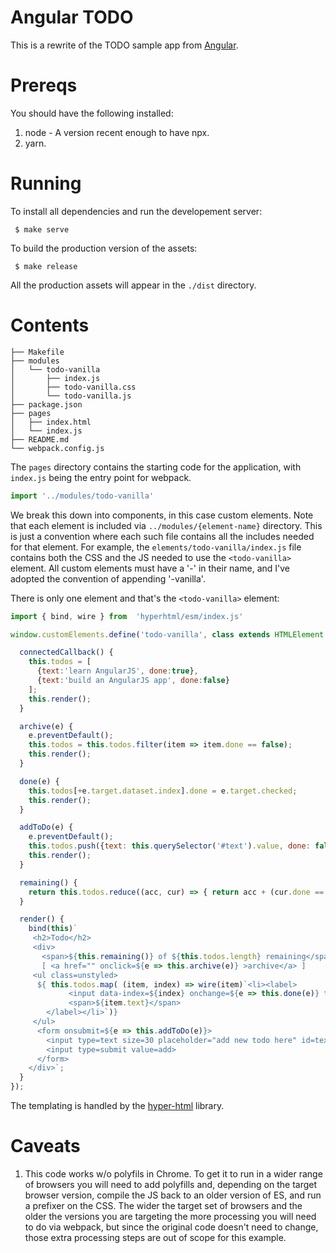 Angular TODO
============

This is a rewrite of the TODO sample app from
[Angular](https://angularjs.org/#add-some-control).


Prereqs
=======

You should have the following installed:

1. node - A version recent enough to have npx.
2. yarn.

Running
=======

To install all dependencies and run the developement server:

     $ make serve

To build the production version of the assets:

     $ make release

All the production assets will appear in the `./dist` directory.

Contents
========

    ├── Makefile
    ├── modules
    │   └── todo-vanilla
    │       ├── index.js
    │       ├── todo-vanilla.css
    │       └── todo-vanilla.js
    ├── package.json
    ├── pages
    │   ├── index.html
    │   └── index.js
    ├── README.md
    └── webpack.config.js

The `pages` directory contains the starting code for the application, with
`index.js` being the entry point for webpack.

```javascript
import '../modules/todo-vanilla'
```

We break this down into components, in this case custom elements. Note that
each element is included via `../modules/{element-name}` directory. This is
just a convention where each such file contains all the includes needed for
that element. For example, the `elements/todo-vanilla/index.js` file contains
both the CSS and the JS needed to use the `<todo-vanilla>` element. All
custom elements must have a '-' in their name, and I've adopted the convention
of appending '-vanilla'.

There is only one element and that's the `<todo-vanilla>` element:

```javascript
import { bind, wire } from  'hyperhtml/esm/index.js'

window.customElements.define('todo-vanilla', class extends HTMLElement {

  connectedCallback() {
    this.todos = [
      {text:'learn AngularJS', done:true},
      {text:'build an AngularJS app', done:false}
    ];
    this.render();
  }

  archive(e) {
    e.preventDefault();
    this.todos = this.todos.filter(item => item.done == false);
    this.render();
  }

  done(e) {
    this.todos[+e.target.dataset.index].done = e.target.checked;
    this.render();
  }

  addToDo(e) {
    e.preventDefault();
    this.todos.push({text: this.querySelector('#text').value, done: false});
    this.render();
  }

  remaining() {
    return this.todos.reduce((acc, cur) => { return acc + (cur.done == false) ? 1 : 0 }, 0);
  }

  render() {
    bind(this)`
     <h2>Todo</h2>
     <div>
       <span>${this.remaining()} of ${this.todos.length} remaining</span>
       [ <a href="" onclick=${e => this.archive(e)} >archive</a> ]
     <ul class=unstyled>
      ${ this.todos.map( (item, index) => wire(item)`<li><label>
             <input data-index=${index} onchange=${e => this.done(e)} type=checkbox checked=${item.done}/>
             <span>${item.text}</span>
        </label></li>`)}
     </ul>
      <form onsubmit=${e => this.addToDo(e)}>
        <input type=text size=30 placeholder="add new todo here" id=text>
        <input type=submit value=add>
      </form>
    </div>`;
  }
});
```

The templating is handled by the
[hyper-html](https://github.com/WebReflection/hyperHTML) library.

Caveats
=======

1. This code works w/o polyfils in Chrome. To get it to run in a wider range
   of browsers you will need to add polyfills and, depending on the target
   browser version, compile the JS back to an older version of ES, and run a
   prefixer on the CSS. The wider the target set of browsers and the older the
   versions you are targeting the more processing you will need to do via
   webpack, but since the original code doesn't need to change, those extra
   processing steps are out of scope for this example.
